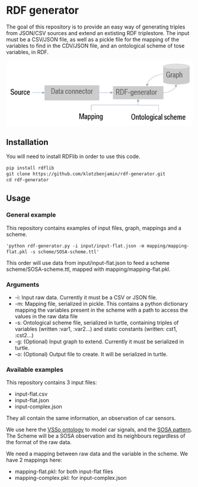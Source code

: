 # RDF generator
The goal of this repository is to provide an easy way of generating triples from JSON/CSV sources and extend an extisting RDF triplestore.
The input must be a CSV/JSON file, as well as a pickle file for the mapping of the variables to find in the CDV/JSON file, and an ontological scheme of tose variables, in RDF.

![alt text](https://github.com/klotzbenjamin/rdf-generator/blob/master/architecture.PNG?raw=true)

## Installation
You will need to install RDFlib in order to use this code.
```
pip install rdflib
git clone https://github.com/klotzbenjamin/rdf-generator.git
cd rdf-generator
```

## Usage
### General example
This repository contains examples of input files, graph, mappings and a scheme.
```
'python rdf-generator.py -i input/input-flat.json -m mapping/mapping-flat.pkl -s scheme/SOSA-scheme.ttl'
```

This order will use data from input/input-flat.json to feed a scheme scheme/SOSA-scheme.ttl, mapped with mapping/mapping-flat.pkl.

### Arguments
* -i: Input raw data. Currently it must be a CSV or JSON file.
* -m: Mapping file, serialized in pickle. This contains a python dictionary mapping the variables present in the scheme with a path to access the values in the raw data file
* -s: Ontological scheme file, serialized in turtle, containing triples of variables (written :var1, :var2...) and static constants (written: cst1, :cst2...)
* -g: (Optional) Input graph to extend. Currently it must be serialized in turtle.
* -o: (Optional) Output file to create. It will be serialized in turtle.

### Available examples
This repository contains 3 input files:
* input-flat.csv
* input-flat.json
* input-complex.json

They all contain the same information, an observation of car sensors.

We use here the [VSSo ontology](https://automotive.eurecom.fr/vsso) to model car signals, and the [SOSA pattern](https://www.w3.org/TR/vocab-ssn/). The Scheme will be a SOSA observation and its neighbours regardless of the format of the raw data.

We need a mapping between raw data and the variable in the scheme. We have 2 mappings here:
* mapping-flat.pkl: for both input-flat files
* mapping-complex.pkl: for input-complex.json
